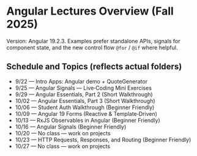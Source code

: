 # Angular Lectures Overview (Fall 2025)

Version: Angular 19.2.3. Examples prefer standalone APIs, signals for component state, and the new control flow `@for` / `@if` where helpful.

## Schedule and Topics (reflects actual folders)

- 9/22 — Intro Apps: Angular demo + QuoteGenerator
- 9/25 — Angular Signals — Live‑Coding Mini Exercises
- 9/29 — Angular Essentials, Part 2 (Short Walkthrough)
- 10/02 — Angular Essentials, Part 3 (Short Walkthrough)
- 10/06 — Student Auth Walkthrough (Beginner Friendly)
- 10/09 — Angular 19 Forms (Reactive & Template‑Driven)
- 10/13 — RxJS Observables in Angular (Beginner Friendly)
- 10/16 — Angular Signals (Beginner Friendly)
- 10/20 — No class — work on projects
- 10/23 — HTTP Requests, Responses, and Routing (Beginner Friendly)
- 10/27 — No class — work on projects

